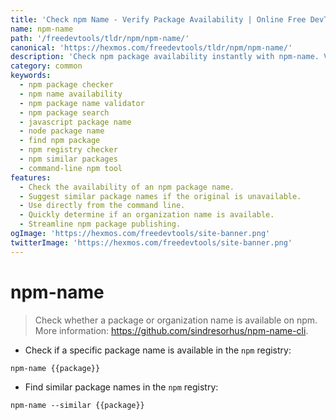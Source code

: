 ```yaml
---
title: 'Check npm Name - Verify Package Availability | Online Free DevTools by Hexmos'
name: npm-name
path: '/freedevtools/tldr/npm/npm-name/'
canonical: 'https://hexmos.com/freedevtools/tldr/npm/npm-name/'
description: 'Check npm package availability instantly with npm-name. Verify if a package name is taken or find similar names. Free online tool, no registration required.'
category: common
keywords:
  - npm package checker
  - npm name availability
  - npm package name validator
  - npm package search
  - javascript package name
  - node package name
  - find npm package
  - npm registry checker
  - npm similar packages
  - command-line npm tool
features:
  - Check the availability of an npm package name.
  - Suggest similar package names if the original is unavailable.
  - Use directly from the command line.
  - Quickly determine if an organization name is available.
  - Streamline npm package publishing.
ogImage: 'https://hexmos.com/freedevtools/site-banner.png'
twitterImage: 'https://hexmos.com/freedevtools/site-banner.png'
---
```


# npm-name

> Check whether a package or organization name is available on npm.
> More information: <https://github.com/sindresorhus/npm-name-cli>.

- Check if a specific package name is available in the `npm` registry:

`npm-name {{package}}`

- Find similar package names in the `npm` registry:

`npm-name --similar {{package}}`
